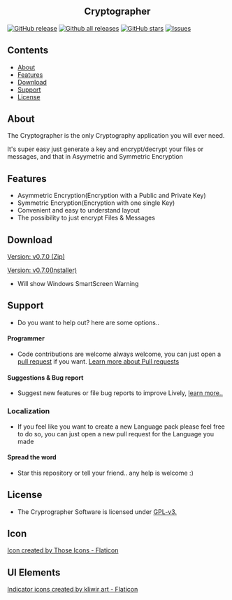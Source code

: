 
<p align="center">
  <h2 align="center">Cryptographer</h2>
</p>

[![GitHub release](https://img.shields.io/github/release/jasger9000/Cryptographer/all.svg)](https://github.com/jasger9000/Cryptographer/releases)
[![Github all releases](https://img.shields.io/github/downloads/jasger9000/Cryptographer/total.svg)](https://github.com/jasger9000/Cryptographer/releases)
[![GitHub stars](https://img.shields.io/github/stars/jasger9000/Cryptographer.svg)](https://github.com/jasger9000/Cryptographer/stargazers)
[![Issues](https://img.shields.io/github/issues/jasger9000/Cryptographer.svg)](https://github.com/jasger9000/Cryptographer/issues)

## Contents
- [About](#about)
- [Features](#features)
- [Download](#download)
- [Support](#support)
- [License](#license)

## About
The Cryptographer is the only Cryptography application you will ever need.

It's super easy just generate a key and encrypt/decrypt your files or messages, and that in Asyymetric and Symmetric Encryption


## Features
 - Asymmetric Encryption(Encryption with a Public and Private Key)
 - Symmetric Encryption(Encryption with one single Key)
 - Convenient and easy to understand layout
 - The possibility to just encrypt Files & Messages


## Download

[Version: v0.7.0 (Zip)](https://github.com/jasger9000/Cryptographer/releases/download/v0.7.0/Cryptographer.zip)

[Version: v0.7.0(Installer)](https://github.com/jasger9000/Cryptographer/releases/download/v0.7.0/Cryptographer.Installer.exe)
   - Will show Windows SmartScreen Warning


## Support
  - Do you want to help out? here are some options..

#### Programmer
  - Code contributions are welcome always welcome, you can just open a [pull request](https://www.github.com/jasger9000/Cryptographer/pulls) if you want. [Learn more about Pull requests](https://docs.github.com/en/enterprise-server@3.5/pull-requests/collaborating-with-pull-requests/proposing-changes-to-your-work-with-pull-requests/about-pull-requests)

#### Suggestions & Bug report
  - Suggest new features or file bug reports to improve Lively, [learn more..](https://github.com/jasger9000/Cryptographer/issues)
 
### Localization
  - If you feel like you want to create a new Language pack please feel free to do so, you can just open a new pull request for the Language you made

#### Spread the word
  - Star this repository or tell your friend.. any help is welcome :)

## License
  - The Cryprographer Software is licensed under [GPL-v3.](https://github.com/rocksdanister/lively/blob/core-separation/LICENSE)

## Icon
<a href="https://www.flaticon.com/free-icons/shield" title="shield icons">Icon created by Those Icons - Flaticon</a>

## UI Elements
<a href="https://www.flaticon.com/free-icons/cross" title="cross icons">Indicator icons created by kliwir art - Flaticon</a>

